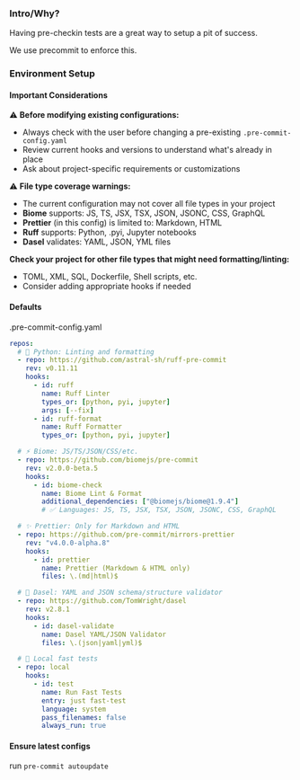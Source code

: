 ### Intro/Why?

Having pre-checkin tests are a great way to setup a pit of success.

We use precommit to enforce this.

### Environment Setup

#### Important Considerations

⚠️ **Before modifying existing configurations:**

- Always check with the user before changing a pre-existing `.pre-commit-config.yaml`
- Review current hooks and versions to understand what's already in place
- Ask about project-specific requirements or customizations

⚠️ **File type coverage warnings:**

- The current configuration may not cover all file types in your project
- **Biome** supports: JS, TS, JSX, TSX, JSON, JSONC, CSS, GraphQL
- **Prettier** (in this config) is limited to: Markdown, HTML
- **Ruff** supports: Python, .pyi, Jupyter notebooks
- **Dasel** validates: YAML, JSON, YML files

**Check your project for other file types that might need formatting/linting:**

- TOML, XML, SQL, Dockerfile, Shell scripts, etc.
- Consider adding appropriate hooks if needed

#### Defaults

.pre-commit-config.yaml

```yaml
repos:
  # 🐍 Python: Linting and formatting
  - repo: https://github.com/astral-sh/ruff-pre-commit
    rev: v0.11.11
    hooks:
      - id: ruff
        name: Ruff Linter
        types_or: [python, pyi, jupyter]
        args: [--fix]
      - id: ruff-format
        name: Ruff Formatter
        types_or: [python, pyi, jupyter]

  # ⚡ Biome: JS/TS/JSON/CSS/etc.
  - repo: https://github.com/biomejs/pre-commit
    rev: v2.0.0-beta.5
    hooks:
      - id: biome-check
        name: Biome Lint & Format
        additional_dependencies: ["@biomejs/biome@1.9.4"]
        # ✅ Languages: JS, TS, JSX, TSX, JSON, JSONC, CSS, GraphQL

  # ✨ Prettier: Only for Markdown and HTML
  - repo: https://github.com/pre-commit/mirrors-prettier
    rev: "v4.0.0-alpha.8"
    hooks:
      - id: prettier
        name: Prettier (Markdown & HTML only)
        files: \.(md|html)$

  # 🧾 Dasel: YAML and JSON schema/structure validator
  - repo: https://github.com/TomWright/dasel
    rev: v2.8.1
    hooks:
      - id: dasel-validate
        name: Dasel YAML/JSON Validator
        files: \.(json|yaml|yml)$

  # 🧪 Local fast tests
  - repo: local
    hooks:
      - id: test
        name: Run Fast Tests
        entry: just fast-test
        language: system
        pass_filenames: false
        always_run: true
```

#### Ensure latest configs

run `pre-commit autoupdate`
